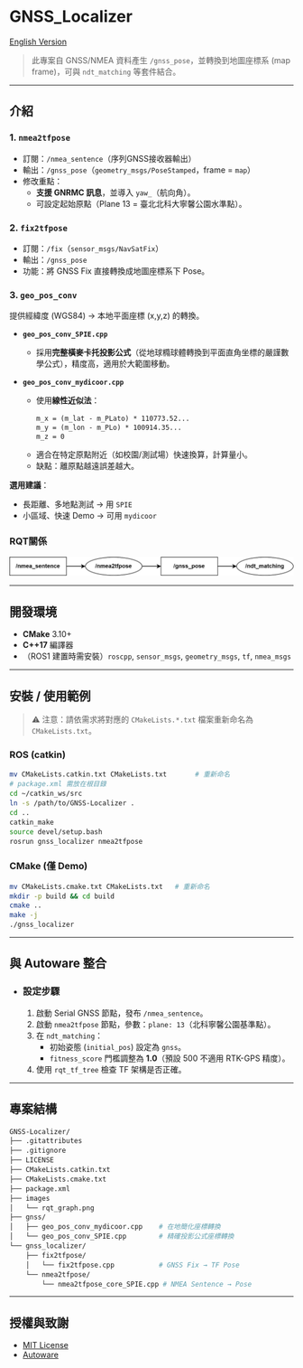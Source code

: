 # GNSS_Localizer

[English Version](./README.md)

> 此專案自 GNSS/NMEA 資料產生 `/gnss_pose`，並轉換到地圖座標系 (map frame)，可與 `ndt_matching` 等套件結合。  

---

## 介紹

### 1. `nmea2tfpose`
- 訂閱：`/nmea_sentence`（序列GNSS接收器輸出）  
- 輸出：`/gnss_pose`（`geometry_msgs/PoseStamped`，frame = `map`）  
- 修改重點：  
  - **支援 GNRMC 訊息**，並導入 `yaw_`（航向角）。  
  - 可設定起始原點（Plane 13 = 臺北北科大寧馨公園水準點）。  

### 2. `fix2tfpose`
- 訂閱：`/fix`（`sensor_msgs/NavSatFix`）  
- 輸出：`/gnss_pose`  
- 功能：將 GNSS Fix 直接轉換成地圖座標系下 Pose。  

### 3. `geo_pos_conv`
提供經緯度 (WGS84) → 本地平面座標 (x,y,z) 的轉換。  
- **`geo_pos_conv_SPIE.cpp`**
  - 採用**完整橫麥卡托投影公式**（從地球橢球體轉換到平面直角坐標的嚴謹數學公式），精度高，適用於大範圍移動。    

- **`geo_pos_conv_mydicoor.cpp`**
  - 使用**線性近似法**：  
    ```
    m_x = (m_lat - m_PLato) * 110773.52...
    m_y = (m_lon - m_PLo) * 100914.35...
    m_z = 0
    ```
  - 適合在特定原點附近（如校園/測試場）快速換算，計算量小。  
  - 缺點：離原點越遠誤差越大。  

**選用建議**：  
- 長距離、多地點測試 → 用 `SPIE`  
- 小區域、快速 Demo → 可用 `mydicoor`  

### RQT關係
![](./images/rqt_graph.png)

---

## 開發環境
- **CMake** 3.10+  
- **C++17** 編譯器  
- （ROS1 建置時需安裝）`roscpp`, `sensor_msgs`, `geometry_msgs`, `tf`, `nmea_msgs`

---

## 安裝 / 使用範例
> ⚠️ 注意：請依需求將對應的 `CMakeLists.*.txt` 檔案重新命名為 `CMakeLists.txt`。

### ROS (catkin)
```bash
mv CMakeLists.catkin.txt CMakeLists.txt       # 重新命名
# package.xml 需放在根目錄
cd ~/catkin_ws/src
ln -s /path/to/GNSS-Localizer .
cd ..
catkin_make
source devel/setup.bash
rosrun gnss_localizer nmea2tfpose
```

### CMake (僅 Demo)
```bash
mv CMakeLists.cmake.txt CMakeLists.txt   # 重新命名
mkdir -p build && cd build
cmake ..
make -j
./gnss_localizer
```

---

## 與 Autoware 整合

- ### 設定步驟
  1. 啟動 Serial GNSS 節點，發布 `/nmea_sentence`。  
  2. 啟動 `nmea2tfpose` 節點，參數：`plane: 13`（北科寧馨公園基準點）。  
  3. 在 `ndt_matching`：
     - 初始姿態 (`initial_pos`) 設定為 `gnss`。  
     - `fitness_score` 門檻調整為 **1.0**（預設 500 不適用 RTK-GPS 精度）。  
  4. 使用 `rqt_tf_tree` 檢查 TF 架構是否正確。  

---

## 專案結構
```bash
GNSS-Localizer/
├── .gitattributes
├── .gitignore
├── LICENSE
├── CMakeLists.catkin.txt
├── CMakeLists.cmake.txt
├── package.xml
├── images
│   └── rqt_graph.png
├── gnss/
│   ├── geo_pos_conv_mydicoor.cpp    # 在地簡化座標轉換
│   └── geo_pos_conv_SPIE.cpp        # 精確投影公式座標轉換
└── gnss_localizer/
    ├── fix2tfpose/
    │   └── fix2tfpose.cpp           # GNSS Fix → TF Pose
    └── nmea2tfpose/
        └── nmea2tfpose_core_SPIE.cpp # NMEA Sentence → Pose
```

---

## 授權與致謝
- [MIT License](./LICENSE)  
- [Autoware](https://www.autoware.org/)